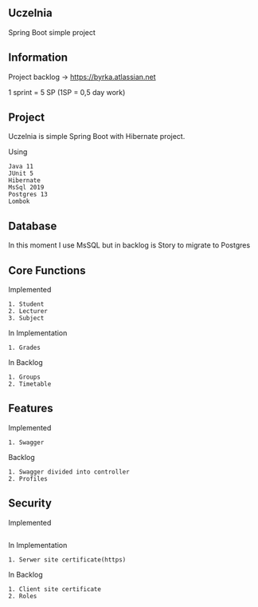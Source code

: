 ## Uczelnia
 Spring Boot simple project
 
## Information
Project backlog -> https://byrka.atlassian.net

1 sprint = 5 SP (1SP = 0,5 day work)

## Project

Uczelnia is simple Spring Boot with Hibernate project. 

Using
```
Java 11
JUnit 5
Hibernate
MsSql 2019
Postgres 13
Lombok
```

## Database
In this moment I use MsSQL but in backlog is Story to migrate to Postgres

## Core Functions

Implemented
```
1. Student
2. Lecturer
3. Subject
```

In Implementation
```
1. Grades
```

In Backlog
```
1. Groups
2. Timetable
```

## Features

Implemented
```
1. Swagger
```

Backlog

```
1. Swagger divided into controller
2. Profiles
```

## Security

Implemented
```
```

In Implementation
```
1. Serwer site certificate(https)
```

In Backlog
```
1. Client site certificate
2. Roles
```
